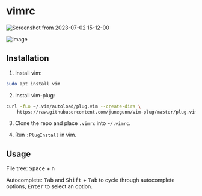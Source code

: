 # vimrc

![Screenshot from 2023-07-02 15-12-00](https://github.com/joshjkk/vimrc/assets/97398293/5a18234f-5887-4a48-86c8-9e048bf87427)

![image](https://github.com/joshjkk/vimrc/assets/97398293/69661487-b2e6-41cc-a38f-45e878c21223)


## Installation

1. Install vim:

``` bash
sudo apt install vim
```

2. Install vim-plug:

``` bash
curl -fLo ~/.vim/autoload/plug.vim --create-dirs \
    https://raw.githubusercontent.com/junegunn/vim-plug/master/plug.vim
```

3. Clone the repo and place ```.vimrc``` into ```~/.vimrc```.

4. Run ```:PlugInstall``` in vim.

## Usage

File tree: <kbd>Space</kbd> + <kbd>n</kbd>

Autocomplete: <kbd>Tab</kbd> and <kbd>Shift</kbd> + <kbd>Tab</kbd> to cycle through autocomplete options, <kbd>Enter</kbd> to select an option.
